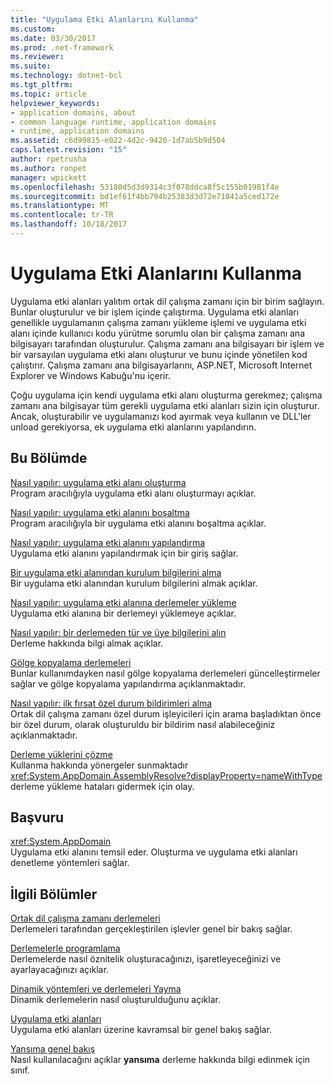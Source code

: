 ```yaml
---
title: "Uygulama Etki Alanlarını Kullanma"
ms.custom: 
ms.date: 03/30/2017
ms.prod: .net-framework
ms.reviewer: 
ms.suite: 
ms.technology: dotnet-bcl
ms.tgt_pltfrm: 
ms.topic: article
helpviewer_keywords:
- application domains, about
- common language runtime, application domains
- runtime, application domains
ms.assetid: c6d99815-e022-4d2c-9420-1d7ab5b9d504
caps.latest.revision: "15"
author: rpetrusha
ms.author: ronpet
manager: wpickett
ms.openlocfilehash: 53180d5d3d9314c3f078ddca8f5c155b01981f4e
ms.sourcegitcommit: bd1ef61f4bb794b25383d3d72e71041a5ced172e
ms.translationtype: MT
ms.contentlocale: tr-TR
ms.lasthandoff: 10/18/2017
---
```

# <a name="using-application-domains"></a>Uygulama Etki Alanlarını Kullanma
Uygulama etki alanları yalıtım ortak dil çalışma zamanı için bir birim sağlayın. Bunlar oluşturulur ve bir işlem içinde çalıştırma. Uygulama etki alanları genellikle uygulamanın çalışma zamanı yükleme işlemi ve uygulama etki alanı içinde kullanıcı kodu yürütme sorumlu olan bir çalışma zamanı ana bilgisayarı tarafından oluşturulur. Çalışma zamanı ana bilgisayarı bir işlem ve bir varsayılan uygulama etki alanı oluşturur ve bunu içinde yönetilen kod çalıştırır. Çalışma zamanı ana bilgisayarlarını, ASP.NET, Microsoft Internet Explorer ve Windows Kabuğu'nu içerir.  
  
 Çoğu uygulama için kendi uygulama etki alanı oluşturma gerekmez; çalışma zamanı ana bilgisayar tüm gerekli uygulama etki alanları sizin için oluşturur. Ancak, oluşturabilir ve uygulamanızı kod ayırmak veya kullanın ve DLL'ler unload gerekiyorsa, ek uygulama etki alanlarını yapılandırın.  
  
## <a name="in-this-section"></a>Bu Bölümde  
 [Nasıl yapılır: uygulama etki alanı oluşturma](../../../docs/framework/app-domains/how-to-create-an-application-domain.md)  
 Program aracılığıyla uygulama etki alanı oluşturmayı açıklar.  
  
 [Nasıl yapılır: uygulama etki alanını boşaltma](../../../docs/framework/app-domains/how-to-unload-an-application-domain.md)  
 Program aracılığıyla bir uygulama etki alanını boşaltma açıklar.  
  
 [Nasıl yapılır: uygulama etki alanını yapılandırma](../../../docs/framework/app-domains/how-to-configure-an-application-domain.md)  
 Uygulama etki alanını yapılandırmak için bir giriş sağlar.  
  
 [Bir uygulama etki alanından kurulum bilgilerini alma](../../../docs/framework/app-domains/retrieve-setup-information.md)  
 Bir uygulama etki alanından kurulum bilgilerini almak açıklar.  
  
 [Nasıl yapılır: uygulama etki alanına derlemeler yükleme](../../../docs/framework/app-domains/how-to-load-assemblies-into-an-application-domain.md)  
 Uygulama etki alanına bir derlemeyi yüklemeye açıklar.  
  
 [Nasıl yapılır: bir derlemeden tür ve üye bilgilerini alın](../../../docs/framework/app-domains/how-to-obtain-type-and-member-information-from-an-assembly.md)  
 Derleme hakkında bilgi almak açıklar.  
  
 [Gölge kopyalama derlemeleri](../../../docs/framework/app-domains/shadow-copy-assemblies.md)  
 Bunlar kullanımdayken nasıl gölge kopyalama derlemeleri güncelleştirmeler sağlar ve gölge kopyalama yapılandırma açıklanmaktadır.  
  
 [Nasıl yapılır: ilk fırsat özel durum bildirimleri alma](../../../docs/framework/app-domains/how-to-receive-first-chance-exception-notifications.md)  
 Ortak dil çalışma zamanı özel durum işleyicileri için arama başladıktan önce bir özel durum, olarak oluşturuldu bir bildirim nasıl alabileceğiniz açıklanmaktadır.  
  
 [Derleme yüklerini çözme](../../../docs/framework/app-domains/resolve-assembly-loads.md)  
 Kullanma hakkında yönergeler sunmaktadır <xref:System.AppDomain.AssemblyResolve?displayProperty=nameWithType> derleme yükleme hataları gidermek için olay.  
  
## <a name="reference"></a>Başvuru  
 <xref:System.AppDomain>  
 Uygulama etki alanını temsil eder. Oluşturma ve uygulama etki alanları denetleme yöntemleri sağlar.  
  
## <a name="related-sections"></a>İlgili Bölümler  
 [Ortak dil çalışma zamanı derlemeleri](../../../docs/framework/app-domains/assemblies-in-the-common-language-runtime.md)  
 Derlemeleri tarafından gerçekleştirilen işlevler genel bir bakış sağlar.  
  
 [Derlemelerle programlama](../../../docs/framework/app-domains/programming-with-assemblies.md)  
 Derlemelerde nasıl öznitelik oluşturacağınızı, işaretleyeceğinizi ve ayarlayacağınızı açıklar.  
  
 [Dinamik yöntemleri ve derlemeleri Yayma](../../../docs/framework/reflection-and-codedom/emitting-dynamic-methods-and-assemblies.md)  
 Dinamik derlemelerin nasıl oluşturulduğunu açıklar.  
  
 [Uygulama etki alanları](../../../docs/framework/app-domains/application-domains.md)  
 Uygulama etki alanları üzerine kavramsal bir genel bakış sağlar.  
  
 [Yansıma genel bakış](../../../docs/framework/reflection-and-codedom/reflection.md)  
 Nasıl kullanılacağını açıklar **yansıma** derleme hakkında bilgi edinmek için sınıf.

